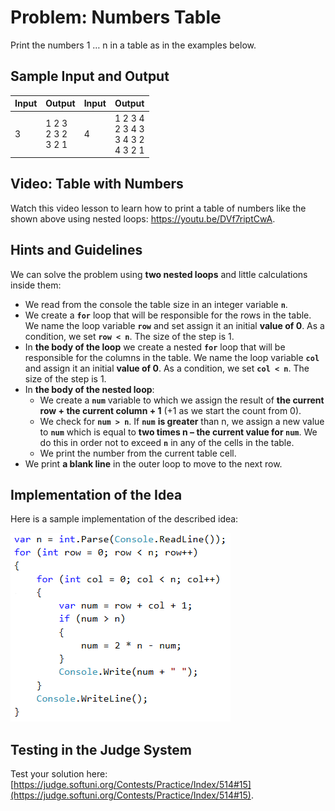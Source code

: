 # Problem: Numbers Table

Print the numbers 1 … n in a table as in the examples below.

## Sample Input and Output

| Input | Output | Input | Output |
|--------|-----|-------|-----|
|3|1 2 3<br>2 3 2<br>3 2 1|4|1 2 3 4<br>2 3 4 3<br>3 4 3 2<br>4 3 2 1|

## Video: Table with Numbers

Watch this video lesson to learn how to print a table of numbers like the shown above using nested loops: https://youtu.be/DVf7riptCwA.

## Hints and Guidelines

We can solve the problem using **two nested loops** and little calculations inside them:

   * We read from the console the table size in an integer variable **`n`**.
   * We create a **`for`** loop that will be responsible for the rows in the table. We name the loop variable **`row`** and set assign it an initial **value of 0**. As a condition, we set **`row < n`**. The size of the step is 1.
   * In **the body of the loop** we create a nested **`for`** loop that will be responsible for the columns in the table. We name the loop variable **`col`** and assign it an initial **value of 0**. As a condition, we set **`col < n`**. The size of the step is 1.
   * In **the body of the nested loop**:
      * We create a **`num`** variable to which we assign the result of **the current row + the current column + 1** (+1 as we start the count from 0).
      * We check for **`num > n`**. If **`num`** **is greater** than n, we assign a new value to **`num`** which is equal to **two times n – the current value for `num`**. We do this in order not to exceed **`n`** in any of the cells in the table.
      * We print the number from the current table cell.
   * We print **a blank line** in the outer loop to move to the next row.

## Implementation of the Idea

Here is a sample implementation of the described idea:

![](/assets/chapter-7-images/14.Table-with-numbers-01.png)

## Testing in the Judge System

Test your solution here: [https://judge.softuni.org/Contests/Practice/Index/514#15](https://judge.softuni.org/Contests/Practice/Index/514#15).
